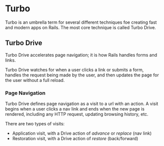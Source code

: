 # Turbo

Turbo is an umbrella term for several different techniques foe creating fast and modern apps on Rails. The most core technique is called Turbo Drive. 

## Turbo Drive

Turbo Drive accelerates page navigation; it is how Rails handles forms and links. 

Turbo Drive watches for when a user clicks a link or submits a form, handles the request being made by the user, and then updates the page for the user without a full reload.

### Page Navigation

Turbo Drive defines page navigation as a visit to a url with an action. A visit begins when a user clicks a nav link and ends when the new page is rendered, including any HTTP request, updating browsing history, etc. 

There are two types of visits:
- Application visit, with a Drive action of *advance* or *replace* (nav link)
- Restoration visit, with a Drive action of *restore* (back/forward)
